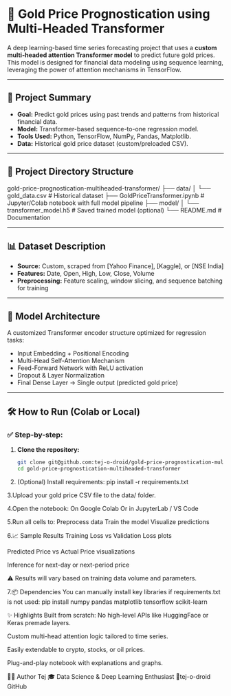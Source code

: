 # 🧠 Gold Price Prognostication using Multi-Headed Transformer

A deep learning-based time series forecasting project that uses a **custom multi-headed attention Transformer model** to predict future gold prices. This model is designed for financial data modeling using sequence learning, leveraging the power of attention mechanisms in TensorFlow.

---

## 📌 Project Summary

- **Goal:** Predict gold prices using past trends and patterns from historical financial data.
- **Model:** Transformer-based sequence-to-one regression model.
- **Tools Used:** Python, TensorFlow, NumPy, Pandas, Matplotlib.
- **Data:** Historical gold price dataset (custom/preloaded CSV).

---

## 📁 Project Directory Structure

gold-price-prognostication-multiheaded-transformer/
├── data/
│ └── gold_data.csv # Historical dataset
├── GoldPriceTransformer.ipynb # Jupyter/Colab notebook with full model pipeline
├── model/
│ └── transformer_model.h5 # Saved trained model (optional)
└── README.md # Documentation


---

## 📊 Dataset Description

- **Source:** Custom, scraped from [Yahoo Finance], [Kaggle], or [NSE India]
- **Features:** Date, Open, High, Low, Close, Volume
- **Preprocessing:** Feature scaling, window slicing, and sequence batching for training

---

## 🧠 Model Architecture

A customized Transformer encoder structure optimized for regression tasks:

- Input Embedding + Positional Encoding
- Multi-Head Self-Attention Mechanism
- Feed-Forward Network with ReLU activation
- Dropout & Layer Normalization
- Final Dense Layer → Single output (predicted gold price)

---

## 🛠️ How to Run (Colab or Local)

### ✅ Step-by-step:

1. **Clone the repository:**
   ```bash
   git clone git@github.com:tej-o-droid/gold-price-prognostication-multiheaded-transformer.git
   cd gold-price-prognostication-multiheaded-transformer

   
2. (Optional) Install requirements:
   pip install -r requirements.txt

3.Upload your gold price CSV file to the data/ folder.

4.Open the notebook:
   On Google Colab
   Or in JupyterLab / VS Code

5.Run all cells to:
   Preprocess data
   Train the model
   Visualize predictions

6.📈 Sample Results
Training Loss vs Validation Loss plots

Predicted Price vs Actual Price visualizations

Inference for next-day or next-period price

⚠️ Results will vary based on training data volume and parameters.


7.📦 Dependencies
You can manually install key libraries if requirements.txt is not used:
pip install numpy pandas matplotlib tensorflow scikit-learn


✨ Highlights
Built from scratch: No high-level APIs like HuggingFace or Keras premade layers.

Custom multi-head attention logic tailored to time series.

Easily extendable to crypto, stocks, or oil prices.

Plug-and-play notebook with explanations and graphs.

👨‍💻 Author
Tej
🎓 Data Science & Deep Learning Enthusiast
📍tej-o-droid GitHub



   


